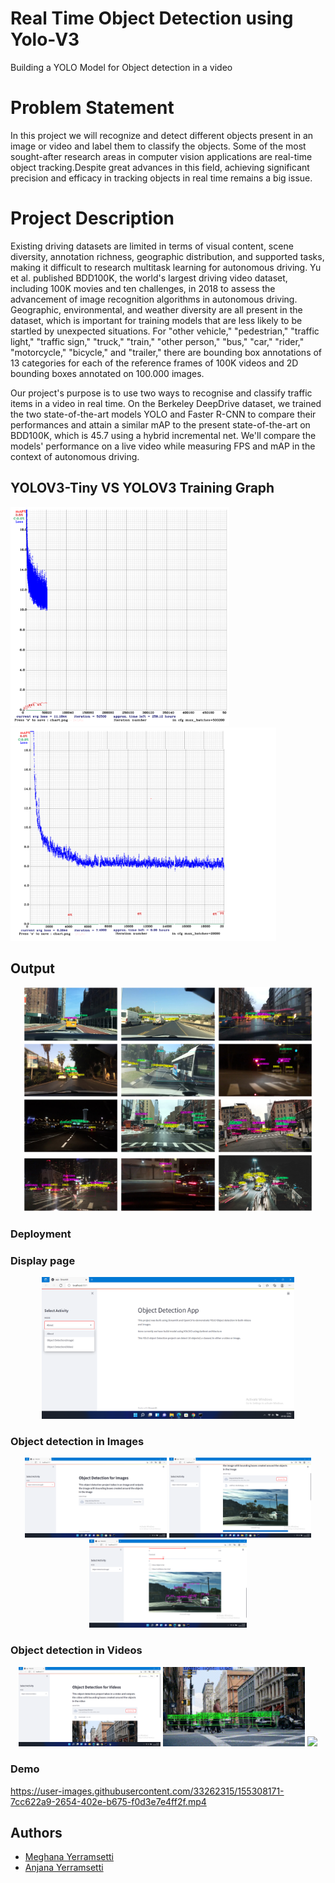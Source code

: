 # Real Time Object Detection using Yolo-V3
Building a YOLO Model for Object detection in a video

# Problem Statement
In this project we will recognize and detect different objects present in an image or video and label them to classify the objects. Some of the most sought-after research areas in computer vision applications are real-time object tracking.Despite great advances in this field, achieving significant precision and efficacy in tracking objects in real time remains a big issue.

# Project Description
Existing driving datasets are limited in terms of visual content, scene diversity, annotation richness, geographic distribution, and supported tasks, making it difficult to research multitask learning for autonomous driving. Yu et al. published BDD100K, the world's largest driving video dataset, including 100K movies and ten challenges, in 2018 to assess the advancement of image recognition algorithms in autonomous driving. Geographic, environmental, and weather diversity are all present in the dataset, which is important for training models that are less likely to be startled by unexpected situations. For "other vehicle," "pedestrian," "traffic light," "traffic sign," "truck," "train," "other person," "bus," "car," "rider," "motorcycle," "bicycle," and "trailer," there are bounding box annotations of 13 categories for each of the reference frames of 100K videos and 2D bounding boxes annotated on 100.000 images.

Our project's purpose is to use two ways to recognise and classify traffic items in a video in real time. On the Berkeley DeepDrive dataset, we trained the two state-of-the-art models YOLO and Faster R-CNN to compare their performances and attain a similar mAP to the present state-of-the-art on BDD100K, which is 45.7 using a hybrid incremental net. We'll compare the models' performance on a live video while measuring FPS and mAP in the context of autonomous driving.

## YOLOV3-Tiny VS YOLOV3 Training Graph

<img src="https://github.com/ayerramsetti/Real-Time-Object-Detection-using-YOLO-V3/blob/main/Output/chart_yolov3-tiny-bdd100k.png" width="350"/> <img src="https://github.com/ayerramsetti/Real-Time-Object-Detection-using-YOLO-V3/blob/main/Output/yolov3_Training_Chart.png" width="425"/> 

## Output
<p  align="center">
  <img width="30%" src="https://github.com/ayerramsetti/Real-Time-Object-Detection-using-YOLO-V3/blob/main/Output/download.png" width="100" />
  <img width="30%" src="https://github.com/ayerramsetti/Real-Time-Object-Detection-using-YOLO-V3/blob/main/Output/download%20(1).png" width="100" />
  <img width="30%" src="https://github.com/ayerramsetti/Real-Time-Object-Detection-using-YOLO-V3/blob/main/Output/download%20(2).png" width="100" />
  <img width="30%" src="https://github.com/ayerramsetti/Real-Time-Object-Detection-using-YOLO-V3/blob/main/Output/download%20(3).png" width="100" />
  <img width="30%" src="https://github.com/ayerramsetti/Real-Time-Object-Detection-using-YOLO-V3/blob/main/Output/download%20(4).png" width="100" />
  <img width="30%" src="https://github.com/ayerramsetti/Real-Time-Object-Detection-using-YOLO-V3/blob/main/Output/download%20(5).png" width="100" />
  <img width="30%" src="https://github.com/ayerramsetti/Real-Time-Object-Detection-using-YOLO-V3/blob/main/Output/download%20(6).png" width="100" />
  <img width="30%" src="https://github.com/ayerramsetti/Real-Time-Object-Detection-using-YOLO-V3/blob/main/Output/download%20(8).png" width="100" />
  <img width="30%" src="https://github.com/ayerramsetti/Real-Time-Object-Detection-using-YOLO-V3/blob/main/Output/download%20(9).png" width="100" />
  <img width="30%" src="https://github.com/ayerramsetti/Real-Time-Object-Detection-using-YOLO-V3/blob/main/Output/download%20(10).png" width="100" />
  <img width="30%" src="https://github.com/ayerramsetti/Real-Time-Object-Detection-using-YOLO-V3/blob/main/Output/download%20(13).png" width="100" />
  <img width="30%" src="https://github.com/ayerramsetti/Real-Time-Object-Detection-using-YOLO-V3/blob/main/Output/download%20(12).png" width="100" />
</p>

### Deployment

### Display page  
<p align="center" width="100%">
    <img width="80%" src="https://github.com/ayerramsetti/Real-Time-Object-Detection-using-YOLO-V3/blob/main/Deployment/Latest_Deployement/Images%20and%20Videos/Outputs/Screenshot%20(52).png">
</p>

### Object detection in Images

<p  align="center">
  <img width="45%" src="https://github.com/ayerramsetti/Real-Time-Object-Detection-using-YOLO-V3/blob/main/Deployment/Latest_Deployement/Images%20and%20Videos/Outputs/Screenshot%20(53).png" width="100" />
  <img width="45%" src="https://github.com/ayerramsetti/Real-Time-Object-Detection-using-YOLO-V3/blob/main/Deployment/Latest_Deployement/Images%20and%20Videos/Outputs/Screenshot%20(229).png" width="100" />
  <img width="50%" src="https://github.com/ayerramsetti/Real-Time-Object-Detection-using-YOLO-V3/blob/main/Deployment/Latest_Deployement/Images%20and%20Videos/Outputs/Screenshot%20(240).png" width="100" />
</p>

### Object detection in Videos

<p  align="center">
  <img width="45%" src="https://github.com/ayerramsetti/Real-Time-Object-Detection-using-YOLO-V3/blob/main/Deployment/Latest_Deployement/Images%20and%20Videos/Outputs/Screenshot%20(254).png" width="100" />
  <img width="45%" src="https://github.com/ayerramsetti/Real-Time-Object-Detection-using-YOLO-V3/blob/main/Deployment/Latest_Deployement/Images%20and%20Videos/Outputs/detected_video.gif" width="100" />
  <img width="50%" src="https://github.com/ayerramsetti/Real-Time-Object-Detection-using-YOLO-V3/blob/main/Deployment/Latest_Deployement/Images%20and%20Videos/Outputs/20220223_161842.gif" width="100" />
 </p>

### Demo

https://user-images.githubusercontent.com/33262315/155308171-7cc622a9-2654-402e-b675-f0d3e7e4ff2f.mp4

## Authors

- [Meghana Yerramsetti](https://github.com/YMeghana14)
- [Anjana Yerramsetti](https://github.com/ayerramsetti)
